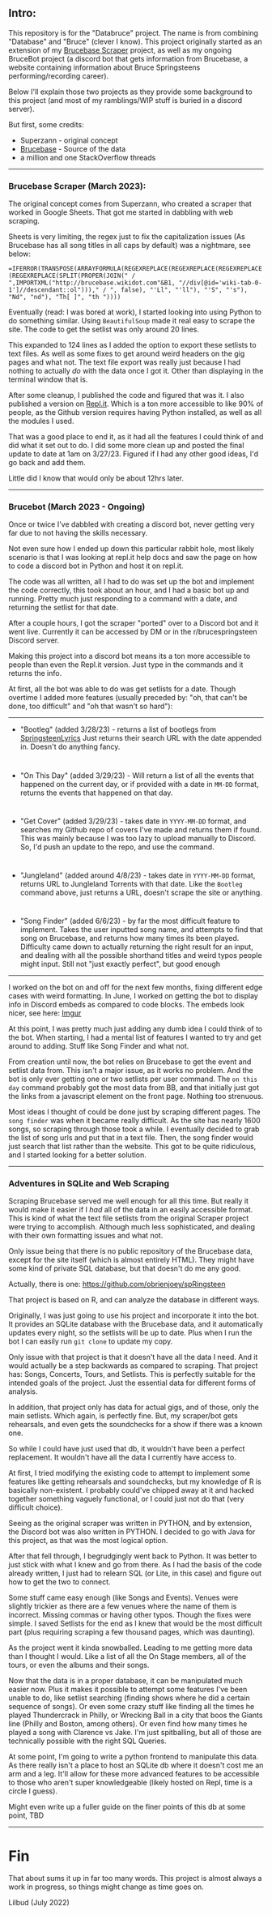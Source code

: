 ## Intro:

This repository is for the "Databruce" project. The name is from combining "Database" and "Bruce" (clever I know). This project originally started as an extension of my [Brucebase Scraper](https://github.com/lilbud/brucebase-scraper) project, as well as my ongoing BruceBot project (a discord bot that gets information from Brucebase, a website containing information about Bruce Springsteens performing/recording career). 

Below I'll explain those two projects as they provide some background to this project (and most of my ramblings/WIP stuff is buried in a discord server).

But first, some credits:
* Superzann - original concept
* [Brucebase](http://brucebase.wikidot.com/) - Source of the data
* a million and one StackOverflow threads

---
### Brucebase Scraper (March 2023):

The original concept comes from Superzann, who created a scraper that worked in Google Sheets. That got me started in dabbling with web scraping. 

Sheets is very limiting, the regex just to fix the capitalization issues (As Brucebase has all song titles in all caps by default) was a nightmare, see below:

`=IFERROR(TRANSPOSE(ARRAYFORMULA(REGEXREPLACE(REGEXREPLACE(REGEXREPLACE(REGEXREPLACE(SPLIT(PROPER(JOIN(" / ",IMPORTXML("http://brucebase.wikidot.com"&B1, "//div[@id='wiki-tab-0-1']//descendant::ol")))," / ", false), "'Ll", "'ll"), "'S", "'s"), "Nd", "nd"), "Th[ ]", "th "))))`

Eventually (read: I was bored at work), I started looking into using Python to do something similar. Using `BeautifulSoup` made it real easy to scrape the site. The code to get the setlist was only around 20 lines.

This expanded to 124 lines as I added the option to export these setlists to text files. As well as some fixes to get around weird headers on the gig pages and what not. The text file export was really just because I had nothing to actually *do* with the data once I got it. Other than displaying in the terminal window that is. 

After some cleanup, I published the code and figured that was it. I also published a version on [Repl.it](https://replit.com/@lilbud/Brucebase-Scraper?v=1). Which is a ton more accessible to like 90% of people, as the Github version requires having Python installed, as well as all the modules I used. 

That was a good place to end it, as it had all the features I could think of and did what it set out to do. I did some more clean up and posted the final update to date at 1am on 3/27/23. Figured if I had any other good ideas, I'd go back and add them.

Little did I know that would only be about 12hrs later.

---
### Brucebot (March 2023 - Ongoing)

Once or twice I've dabbled with creating a discord bot, never getting very far due to not having the skills necessary.

Not even sure how I ended up down this particular rabbit hole, most likely scenario is that I was looking at repl.it help docs and saw the page on how to code a discord bot in Python and host it on repl.it.

The code was all written, all I had to do was set up the bot and implement the code correctly, this took about an hour, and I had a basic bot up and running. Pretty much just responding to a command with a date, and returning the setlist for that date. 

After a couple hours, I got the scraper "ported" over to a Discord bot and it went live. Currently it can be accessed by DM or in the r/brucespringsteen Discord server. 

Making this project into a discord bot means its a ton more accessible to people than even the Repl.it version. Just type in the commands and it returns the info. 

At first, all the bot was able to do was get setlists for a date. Though overtime I added more features (usually preceded by: "oh, that can't be done, too difficult" and "oh that wasn't so hard"):

---
- "Bootleg" (added 3/28/23) - returns a list of bootlegs from [SpringsteenLyrics](https://www.springsteenlyrics.com/index.php) Just returns their search URL with the date appended in. Doesn't do anything fancy.
#
- "On This Day" (added 3/29/23) - Will return a list of all the events that happened on the current day, or if provided with a date in `MM-DD` format, returns the events that happened on that day.
#
- "Get Cover" (added 3/29/23) - takes date in `YYYY-MM-DD` format, and searches my Github repo of covers I've made and returns them if found. This was mainly because I was too lazy to upload manually to Discord. So, I'd push an update to the repo, and use the command.
#
- "Jungleland" (added around 4/8/23) - takes date in `YYYY-MM-DD` format, returns URL to Jungleland Torrents with that date. Like the `Bootleg` command above, just returns a URL, doesn't scrape the site or anything.
#
- "Song Finder" (added 6/6/23) - by far the most difficult feature to implement. Takes the user inputted song name, and attempts to find that song on Brucebase, and returns how many times its been played. Difficulty came down to actually returning the right result for an input, and dealing with all the possible shorthand titles and weird typos people might input. Still not "just exactly perfect", but good enough
---

I worked on the bot on and off for the next few months, fixing different edge cases with weird formatting. In June, I worked on getting the bot to display info in Discord embeds as compared to code blocks. The embeds look nicer, see here: [Imgur](https://imgur.com/NZKW0zr)

At this point, I was pretty much just adding any dumb idea I could think of to the bot. When starting, I had a mental list of features I wanted to try and get around to adding. Stuff like Song Finder and what not. 

From creation until now, the bot relies on Brucebase to get the event and setlist data from. This isn't a major issue, as it works no problem. And the bot is only ever getting one or two setlists per user command. The `on this day` command probably got the most data from BB, and that initially just got the links from a javascript element on the front page. Nothing too strenuous.

Most ideas I thought of could be done just by scraping different pages. The `song finder` was when it became really difficult. As the site has nearly 1600 songs, so scraping through those took a while. I eventually decided to grab the list of song urls and put that in a text file. Then, the song finder would just search that list rather than the website. This got to be quite ridiculous, and I started looking for a better solution.

---

### Adventures in SQLite and Web Scraping

Scraping Brucebase served me well enough for all this time. But really it would make it easier if I *had* all of the data in an easily accessible format. This is kind of what the text file setlists from the original Scraper project were trying to accomplish. Although much less sophisticated, and dealing with their own formatting issues and what not. 

Only issue being that there is no public repository of the Brucebase data, except for the site itself (which is almost entirely HTML). They might have some kind of private SQL database, but that doesn't do me any good.

Actually, there is one: https://github.com/obrienjoey/spRingsteen

That project is based on R, and can analyze the database in different ways.

Originally, I was just going to use his project and incorporate it into the bot. It provides an SQLite database with the Brucebase data, and it automatically updates every night, so the setlists will be up to date. Plus when I run the bot I can easily run `git clone` to update my copy. 

Only issue with that project is that it doesn't have all the data I need. And it would actually be a step backwards as compared to scraping. That project has: Songs, Concerts, Tours, and Setlists. This is perfectly suitable for the intended goals of the project. Just the essential data for different forms of analysis. 

In addition, that project only has data for actual gigs, and of those, only the main setlists. Which again, is perfectly fine. But, my scraper/bot gets rehearsals, and even gets the soundchecks for a show if there was a known one. 

So while I could have just used that db, it wouldn't have been a perfect replacement. It wouldn't have all the data I currently have access to. 

At first, I tried modifying the existing code to attempt to implement some features like getting rehearsals and soundchecks, but my knowledge of R is basically non-existent. I probably could've chipped away at it and hacked together something vaguely functional, or I could just not do that (very difficult choice).

Seeing as the original scraper was written in PYTHON, and by extension, the Discord bot was also written in PYTHON. I decided to go with Java for this project, as that was the most logical option.

After that fell through, I begrudgingly went back to Python. It was better to just stick with what I knew and go from there. As I had the basis of the code already written, I just had to relearn SQL (or Lite, in this case) and figure out how to get the two to connect. 

Some stuff came easy enough (like Songs and Events). Venues were slightly trickier as there are a few venues where the name of them is incorrect. Missing commas or having other typos. Though the fixes were simple. I saved Setlists for the end as I knew that would be the most difficult part (plus requiring scraping a few thousand pages, which was daunting).

As the project went it kinda snowballed. Leading to me getting more data than I thought I would. Like a list of all the On Stage members, all of the tours, or even the albums and their songs.

Now that the data is in a proper database, it can be manipulated much easier now. Plus it makes it possible to attempt some features I've been unable to do, like setlist searching (finding shows where he did a certain sequence of songs). Or even some crazy stuff like finding all the times he played Thundercrack in Philly, or Wrecking Ball in a city that boos the Giants line (Philly and Boston, among others). Or even find how many times he played a song with Clarence vs Jake. I'm just spitballing, but all of those are technically possible with the right SQL Queries.

At some point, I'm going to write a python frontend to manipulate this data. As there really isn't a place to host an SQLite db where it doesn't cost me an arm and a leg. It'll allow for these more advanced features to be accessible to those who aren't super knowledgeable (likely hosted on Repl, time is a circle I guess).

Might even write up a fuller guide on the finer points of this db at some point, TBD

---
# Fin

That about sums it up in far too many words. This project is almost always a work in progress, so things might change as time goes on. 

Lilbud (July 2022)